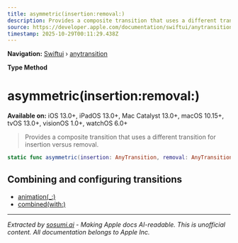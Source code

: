```yaml
---
title: asymmetric(insertion:removal:)
description: Provides a composite transition that uses a different transition for insertion versus removal.
source: https://developer.apple.com/documentation/swiftui/anytransition/asymmetric(insertion:removal:)
timestamp: 2025-10-29T00:11:29.438Z
---
```


**Navigation:** [Swiftui](/documentation/swiftui) › [anytransition](/documentation/swiftui/anytransition)

**Type Method**

# asymmetric(insertion:removal:)

**Available on:** iOS 13.0+, iPadOS 13.0+, Mac Catalyst 13.0+, macOS 10.15+, tvOS 13.0+, visionOS 1.0+, watchOS 6.0+

> Provides a composite transition that uses a different transition for insertion versus removal.

```swift
static func asymmetric(insertion: AnyTransition, removal: AnyTransition) -> AnyTransition
```

## Combining and configuring transitions

- [animation(_:)](/documentation/swiftui/anytransition/animation(_:))
- [combined(with:)](/documentation/swiftui/anytransition/combined(with:))

---

*Extracted by [sosumi.ai](https://sosumi.ai) - Making Apple docs AI-readable.*
*This is unofficial content. All documentation belongs to Apple Inc.*
